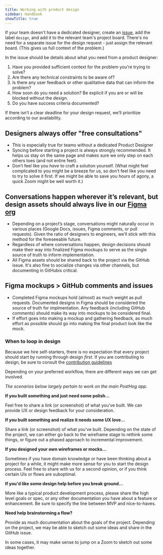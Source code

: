 ```yaml
---
title: Working with product design
sidebar: Handbook
showTitle: true
---
```


If your team doesn't have a dedicated designer, create an [issue](https://github.com/PostHog/posthog/issues), add the label `design`, and add it to the relevant team's project board. There's no need for a separate issue for the design request - just assign the relevant board. (This gives us full context of the problem.)

In the issue should be details about what you need from a product designer:

1. Have you provided sufficient context for the problem you're trying to solve?
2. Are there any technical constraints to be aware of?
3. Is there any user feedback or other qualitative data that can inform the problem?
4. How soon do you need a solution? Be explicit if you are or will be blocked without the design.
5. Do you have success criteria documented?

If there isn’t a clear deadline for your design request, we’ll prioritize according to our availability.

## Designers always offer "free consultations"
- This is especially true for teams without a dedicated Product Designer
- Syncing before starting a project is always strongly recommended. It helps us stay on the same page and makes sure we only step on each others toes (and not entire feet).
- Don’t feel like you _have_ to craft a solution yourself. (What might feel complicated to you might be a breeze for us, so don’t feel like you need to try to solve it first. If we might be able to save you hours of agony, a quick Zoom might be well worth it.)

## Conversations happen wherever it’s relevant, but design assets should always live in our [Figma org](https://www.figma.com/files/project/17131046/App?fuid=987006441684352800)
- Depending on a project’s stage, conversations might naturally occur in various places (Google Docs, issues, Figma comments, or pull requests). Given the ratio of designers to engineers, we’ll stick with this method for the foreseeable future.
- Regardless of where conversations happen, design decisions should make their way into finalized Figma mockups to serve as the single source of truth to inform implementation.
- All Figma assets should be shared back to the project via the GitHub issue. It's also fine to socialize changes via other channels, but documenting in GitHubis critical.

## Figma mockups > GitHub comments and issues
- Completed Figma mockups hold (almost) as much weight as pull requests. Documented designs in Figma should be considered the source of truth for implmentation. Any feedback (including GitHub comments) should make its way into mockups to be considered final.
- If effort goes into making a mockup and gathering feedback, as much effort as possible should go into making the final product look like the mock.

### When to loop in design

Because we hire self-starters, there is no expectation that every project should start by running through design _first_. If you are contributing to design, be sure to consult the [contribution guidelines](/handbook/company/contributing-to-product-design)

Depending on your preferred workflow, there are different ways we can get involved.

_The scenarios below largely pertain to work on the main PostHog app._

**If you built something and just need some polish...**

Feel free to share a link (or screenshot) of what you've built. We can provide UX or design feedback for your consideration.

**If you built something and realize it needs some UX love...**

Share a link (or screenshot) of what you've built. Depending on the state of the project, we can either go back to the wireframe stage to rethink some things, or figure out a phased approach to incremental improvement.

**If you designed your own wireframes or mocks...**

Sometimes if you have domain knowledge or have been thinking about a project for a while, it might make more sense for you to start the design process. Feel free to share with us for a second opinion, or if you think certain UIs or flows are suboptimal.

**If you'd like some design help before you break ground...**

More like a typical product development process, please share the high level goals or spec, or any other documentation you have about a feature or enhancement. Be sure to specify the line between MVP and nice-to-haves.

**Need help brainstorming a flow?**

Provide as much documentation about the goals of the project. Depending on the project, we may be able to sketch out some ideas and share in the GitHub issue.

In some cases, it may make sense to jump on a Zoom to sketch out some ideas together.
